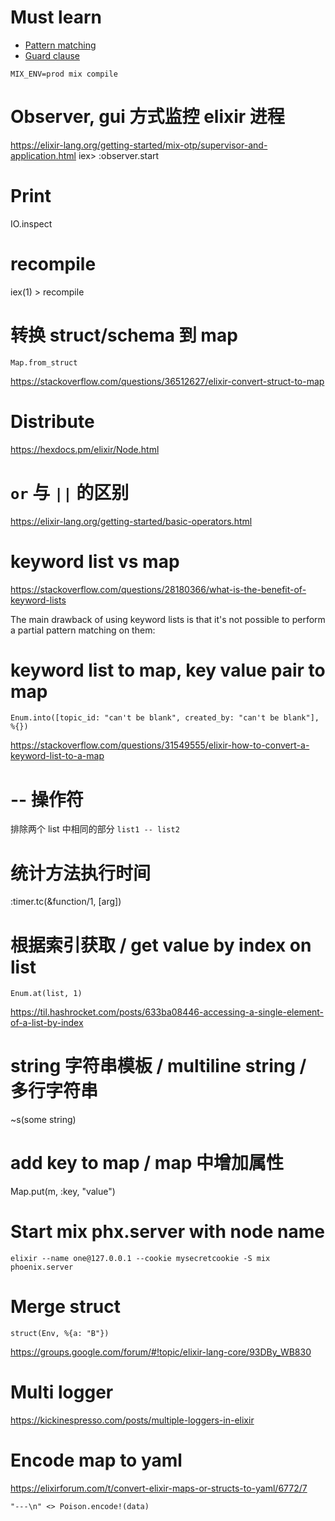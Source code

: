 # Must learn
* [Pattern matching](https://elixir-lang.org/getting-started/pattern-matching.html)
* [Guard clause](https://hexdocs.pm/elixir/master/guards.html)

`MIX_ENV=prod mix compile`

# Observer, gui 方式监控 elixir 进程
https://elixir-lang.org/getting-started/mix-otp/supervisor-and-application.html
iex> :observer.start

# Print
IO.inspect

# recompile
iex(1) > recompile

# 转换 struct/schema 到 map

`Map.from_struct`

https://stackoverflow.com/questions/36512627/elixir-convert-struct-to-map

# Distribute

https://hexdocs.pm/elixir/Node.html

# `or` 与 `||` 的区别

https://elixir-lang.org/getting-started/basic-operators.html

# keyword list vs map

https://stackoverflow.com/questions/28180366/what-is-the-benefit-of-keyword-lists

The main drawback of using keyword lists is that it's not possible to perform a partial pattern matching on them:

# keyword list to map, key value pair to map

`Enum.into([topic_id: "can't be blank", created_by: "can't be blank"], %{})`

https://stackoverflow.com/questions/31549555/elixir-how-to-convert-a-keyword-list-to-a-map

# -- 操作符
排除两个 list 中相同的部分
`list1 -- list2`

# 统计方法执行时间
:timer.tc(&function/1, [arg])

# 根据索引获取 / get value by index on list

`Enum.at(list, 1)`

https://til.hashrocket.com/posts/633ba08446-accessing-a-single-element-of-a-list-by-index

# string 字符串模板 / multiline string / 多行字符串

~s(some string)

# add key to map / map 中增加属性

Map.put(m, :key, "value")

# Start mix phx.server with node name

```
elixir --name one@127.0.0.1 --cookie mysecretcookie -S mix phoenix.server
```

# Merge struct

```
struct(Env, %{a: "B"})
```
https://groups.google.com/forum/#!topic/elixir-lang-core/93DBy_WB830

# Multi logger

https://kickinespresso.com/posts/multiple-loggers-in-elixir

# Encode map to yaml

https://elixirforum.com/t/convert-elixir-maps-or-structs-to-yaml/6772/7

`"---\n" <> Poison.encode!(data)`
